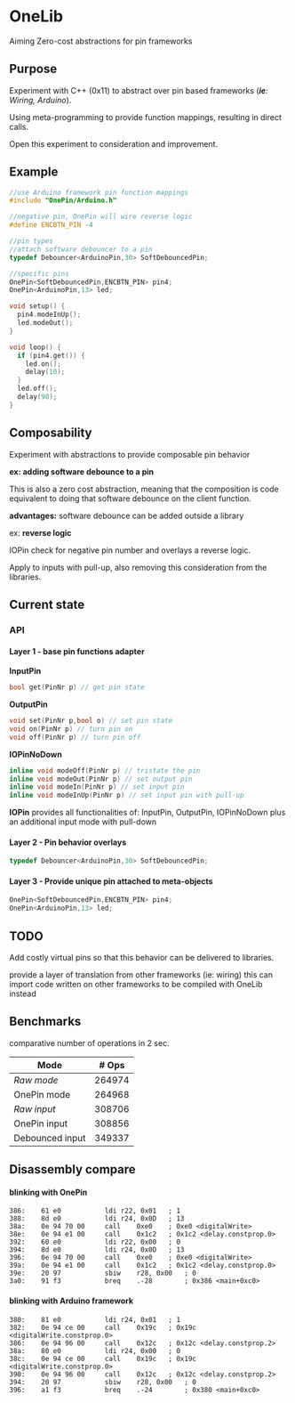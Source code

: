 # OneLib

Aiming Zero-cost abstractions for pin frameworks

## Purpose
Experiment with C++ (0x11) to abstract over pin based frameworks (_**ie**: Wiring, Arduino_).

Using meta-programming to provide function mappings, resulting in direct calls.

Open this experiment to consideration and improvement.

## Example

```c++
//use Arduino framework pin function mappings
#include "OnePin/Arduino.h"

//negative pin, OnePin will wire reverse logic
#define ENCBTN_PIN -4

//pin types
//attach software debouncer to a pin
typedef Debouncer<ArduinoPin,30> SoftDebouncedPin;

//specific pins
OnePin<SoftDebouncedPin,ENCBTN_PIN> pin4;
OnePin<ArduinoPin,13> led;

void setup() {
  pin4.modeInUp();
  led.modeOut();
}

void loop() {
  if (pin4.get()) {
    led.on();
    delay(10);
  }
  led.off();
  delay(90);
}
```


## Composability
Experiment with abstractions to provide composable pin behavior

**ex: adding software debounce to a pin**

This is also a zero cost abstraction, meaning that the composition is code equivalent to doing that software debounce on the client function.

**advantages:** software debounce can be added outside a library

ex: **reverse logic**

IOPin check for negative pin number and overlays a reverse logic.

Apply to inputs with pull-up, also removing this consideration from the libraries.

## Current state

### API

#### Layer 1 - base pin functions adapter

**InputPin**

```c++
bool get(PinNr p) // get pin state
```

**OutputPin**

```c++
void set(PinNr p,bool o) // set pin state
void on(PinNr p) // turn pin on
void off(PinNr p) // turn pin off
```

**IOPinNoDown**
```c++
inline void modeOff(PinNr p) // tristate the pin
inline void modeOut(PinNr p) // set output pin
inline void modeIn(PinNr p) // set input pin
inline void modeInUp(PinNr p) // set input pin with pull-up
```

**IOPin**
provides all functionalities of: InputPin, OutputPin, IOPinNoDown
plus an additional input mode with pull-down

#### Layer 2 - Pin behavior overlays

```c++
typedef Debouncer<ArduinoPin,30> SoftDebouncedPin;
```

#### Layer 3 - Provide unique pin attached to meta-objects

```c++
OnePin<SoftDebouncedPin,ENCBTN_PIN> pin4;
OnePin<ArduinoPin,13> led;
```

## TODO

Add costly virtual pins so that this behavior can be delivered to libraries.

provide a layer of translation from other frameworks (ie: wiring)
this can import code written on other frameworks to be compiled with OneLib instead

## Benchmarks

comparative number of operations in 2 sec.

| Mode            |  \# Ops |
|-----------------|---------|
|_Raw mode_|264974 |
|OnePin mode|264968
|_Raw input_|308706|
|OnePin input|308856|
|Debounced input|349337|


## Disassembly compare

#### blinking with OnePin
```assembly
386:	61 e0       	ldi	r22, 0x01	; 1
388:	8d e0       	ldi	r24, 0x0D	; 13
38a:	0e 94 70 00 	call	0xe0	; 0xe0 <digitalWrite>
38e:	0e 94 e1 00 	call	0x1c2	; 0x1c2 <delay.constprop.0>
392:	60 e0       	ldi	r22, 0x00	; 0
394:	8d e0       	ldi	r24, 0x0D	; 13
396:	0e 94 70 00 	call	0xe0	; 0xe0 <digitalWrite>
39a:	0e 94 e1 00 	call	0x1c2	; 0x1c2 <delay.constprop.0>
39e:	20 97       	sbiw	r28, 0x00	; 0
3a0:	91 f3       	breq	.-28     	; 0x386 <main+0xc0>
```

#### blinking with Arduino framework
```assembly
380:	81 e0       	ldi	r24, 0x01	; 1
382:	0e 94 ce 00 	call	0x19c	; 0x19c <digitalWrite.constprop.0>
386:	0e 94 96 00 	call	0x12c	; 0x12c <delay.constprop.2>
38a:	80 e0       	ldi	r24, 0x00	; 0
38c:	0e 94 ce 00 	call	0x19c	; 0x19c <digitalWrite.constprop.0>
390:	0e 94 96 00 	call	0x12c	; 0x12c <delay.constprop.2>
394:	20 97       	sbiw	r28, 0x00	; 0
396:	a1 f3       	breq	.-24     	; 0x380 <main+0xc0>
```
